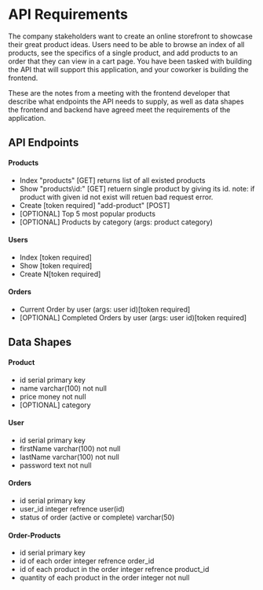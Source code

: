 # API Requirements
The company stakeholders want to create an online storefront to showcase their great product ideas. Users need to be able to browse an index of all products, see the specifics of a single product, and add products to an order that they can view in a cart page. You have been tasked with building the API that will support this application, and your coworker is building the frontend.

These are the notes from a meeting with the frontend developer that describe what endpoints the API needs to supply, as well as data shapes the frontend and backend have agreed meet the requirements of the application. 

## API Endpoints
#### Products
- Index 
    "products\" [GET]
    returns list of all existed products
- Show
    "products\id:\" [GET]
    retuern single product by giving its id.
    note: if product with given id not exist will retuen bad request error.
- Create [token required]
    "add-product" [POST]
- [OPTIONAL] Top 5 most popular products 
- [OPTIONAL] Products by category (args: product category)

#### Users
- Index [token required]
- Show [token required]
- Create N[token required]

#### Orders
- Current Order by user (args: user id)[token required]
- [OPTIONAL] Completed Orders by user (args: user id)[token required]

## Data Shapes
#### Product
-  id serial primary key
- name varchar(100) not null
- price money not null
- [OPTIONAL] category

#### User
- id serial primary key
- firstName varchar(100) not null
- lastName varchar(100) not null
- password text not null

#### Orders
- id serial primary key
- user_id integer refrence user(id)
- status of order (active or complete) varchar(50)


#### Order-Products
- id serial primary key
- id of each order integer refrence order_id
- id of each product in the order integer refrence product_id
- quantity of each product in the order integer not null
